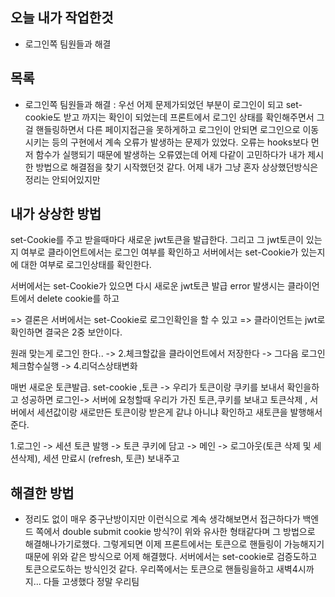 ## 오늘 내가 작업한것
- 로그인쪽 팀원들과 해결

## 목록
- 로그인쪽 팀원들과 해결 : 우선 어제 문제가되었던 부분이 로그인이 되고 set-cookie도 받고 까지는 확인이 되었는데 프론트에서 로그인 상태를 확인해주면서 그걸 핸들링하면서 다른 페이지접근을 못하게하고 로그인이 안되면 로그인으로 이동시키는 등의 구현에서 계속 오류가 발생하는 문제가 있었다. 오류는 hooks보다 먼저 함수가 실행되기 때문에 발생하는 오류였는데 어제 다같이 고민하다가 내가 제시한 방법으로 해결점을 찾기 시작했던것 같다. 어제 내가 그냥 혼자 상상했던방식은 정리는 안되어있지만

## 내가 상상한 방법
set-Cookie를 주고 받을때마다 새로운 jwt토큰을 발급한다.
그리고 그 jwt토큰이 있는지 여부로 클라이언트에서는 로그인 여부를 확인하고
서버에서는 set-Cookie가 있는지에 대한 여부로 로그인상태를 확인한다.

서버에서는 set-Cookie가 있으면 다시 새로운 jwt토큰 발급
error 발생시는 클라이언트에서 delete cookie를 하고


=> 결론은 서버에서는 set-Cookie로 로그인확인을 할 수 있고
=> 클라이언트는 jwt로 확인하면
결국은 2중 보안이다.

원래 맞는게
로그인 한다.. -> 2.체크할값을 클라이언트에서 저장한다 -> 그다음 로그인체크함수실행 -> 4.리덕스상태변화

매번 새로운 토큰발급.
set-cookie ,토큰 -> 우리가 토큰이랑 쿠키를 보내서 확인을하고 성공하면 로그인-> 서버에 요청할때 우리가 가진 토큰,쿠키를 보내고 토큰삭제 , 서버에서 세션값이랑 새로만든 토큰이랑 받은게 같냐 아니냐 확인하고 새토큰을 발행해서 준다. 

1.로그인 -> 세션 토큰 발행 -> 토큰 쿠키에 담고 -> 메인 -> 로그아웃(토큰 삭제 및 세션삭제), 세션 만료시 (refresh, 토큰) 보내주고

## 해결한 방법
- 정리도 없이 매우 중구난방이지만 이런식으로 계속 생각해보면서 접근하다가 백엔드 쪽에서 double submit cookie 방식?이 위와 유사한 형태같다며 그 방법으로 해결해나가기로했다. 그렇게되면 이제 프론트에서는 토큰으로 핸들링이 가능해지기 때문에 위와 같은 방식으로 어제 해결했다. 서버에서는 set-cookie로 검증도하고 토큰으로도하는 방식인것 같다. 우리쪽에서는 토큰으로 핸들링을하고 새벽4시까지... 다들 고생했다 정말 우리팀
